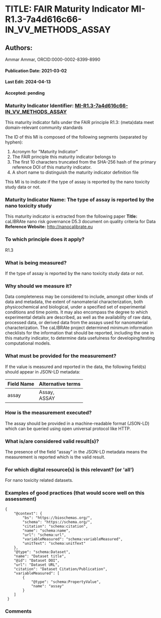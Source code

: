 # TITLE: FAIR Maturity Indicator MI-R1.3-7a4d616c66-IN_VV_METHODS_ASSAY

## Authors: 
Ammar Ammar, ORCID:0000-0002-8399-8990

#### Publication Date: 2021-03-02
#### Last Edit: 2024-04-13
#### Accepted: pending

### Maturity Indicator Identifier: [MI-R1.3-7a4d616c66-IN_VV_METHODS_ASSAY](https://w3id.org/nsdra/maturity-indicator/readme/MI-R1.3-7a4d616c66-IN_VV_METHODS_ASSAY)

This maturity indicator falls under the FAIR principle R1.3:
(meta)data meet domain-relevant community standards

The ID of this MI is composed of the following segments (separated by hyphen):
1. Acronym for "Maturity Indicator"
1. The FAIR principle this maturity indicator belongs to
1. The first 10 characters truncated from the SHA-256 hash of the primary reference DOI of this maturity indicator.
1. A short name to distinguish the maturity indicator definition file

This MI is to indicate if the type of assay is reported by the nano toxicity study data or not.

### Maturity Indicator Name:  The type of assay is reported by the nano toxicity study

This maturity indicator is extracted from the following paper 
**Title:** caLIBRAte nano risk governance D5.3 document on quality criteria for Data
**Reference Website:** http://nanocalibrate.eu

### To which principle does it apply?  
R1.3

### What is being measured?
If the type of assay is reported by the nano toxicity study data or not.

### Why should we measure it?
Data completeness may be considered to include, amongst other kinds of data and metadata, the 
extent of nanomaterial characterization, both physicochemical and biological, under a specified set
of experimental conditions and time points. It may also encompass the degree to which experimental
details are described, as well as the availability of raw data, processed data, or derived data from
the assays used for nanomaterial characterization. The caLIBRAte project determined minimum information checklists for the information that should be reported,
including the one in this maturity indicator, to determine data usefulness for developing/testing computational models.

### What must be provided for the measurement?
If the value is measured and reported in the data, the following field(s) should appear in JSON-LD metadata: 

| Field Name | Alternative terms   |
| ---------- | ------------------- |
| assay      | Assay,<br>ASSAY     |

### How is the measurement executed?
The assay should be provided in a machine-readable format (JSON-LD) which can be queried using open universal protocol like HTTP.

### What is/are considered valid result(s)?
The presence of the field "assay" in the JSON-LD metadata means the measurement is reported which is the valid result.

### For which digital resource(s) is this relevant? (or 'all')
For nano toxicity related datasets.  

### Examples of good practices (that would score well on this assessment)
```{json}
{
 	"@context": {
 		"bs": "https://bioschemas.org/",
 		"schema": "https://schema.org/",
 		"citation": "schema:citation",
 		"name": "schema:name",
 		"url": "schema:url",
 		"variableMeasured": "schema:variableMeasured",
 		"unitText": "schema:unitText"
 	},
 	"@type": "schema:Dataset",
 	"name": "Dataset title",
 	"@id": "Dataset DOI",
 	"url": "Dataset URL",
 	"citation": "Dataset Citation/Publication",
 	"variableMeasured": [
 		{
 			"@type": "schema:PropertyValue",
 			"name": "assay"
 		}
 	]
 }
```

### Comments

